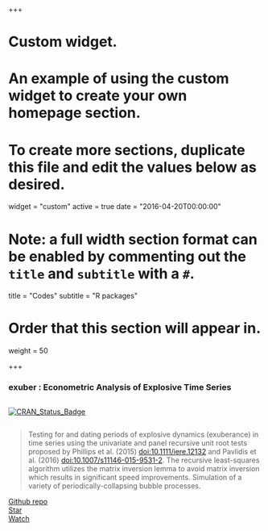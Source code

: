 +++
# Custom widget.
# An example of using the custom widget to create your own homepage section.
# To create more sections, duplicate this file and edit the values below as desired.
widget = "custom"
active = true
date = "2016-04-20T00:00:00"

# Note: a full width section format can be enabled by commenting out the `title` and `subtitle` with a `#`.
title = "Codes"
subtitle = "R packages"

# Order that this section will appear in.
weight = 50

+++

### exuber : Econometric Analysis of Explosive Time Series


<script async defer src="https://buttons.github.io/buttons.js"></script>

<div class="row">

  <div class="column">
    <p><a href="https://cran.r-project.org/package=exuber"><img src="http://www.r-pkg.org/badges/version/exuber" alt="CRAN_Status_Badge" /></a></p>
  </div>
  
</div>


> Testing for and dating periods of explosive dynamics (exuberance) in time series using the univariate and panel recursive unit root tests proposed by Phillips et al. (2015) <doi:10.1111/iere.12132> and Pavlidis et al. (2016) <doi:10.1007/s11146-015-9531-2>. The recursive least-squares algorithm utilizes the matrix inversion lemma to avoid matrix inversion which results in significant speed improvements. Simulation of a variety of periodically-collapsing bubble processes.


<div class="row">
  
  <div class="column">
   <a class="github-button" href="https://github.com/kvasilopoulos/exuber" data-size="large"
    aria-label="Follow @kvasilopoulos on GitHub">Github repo</a>
  </div>
  
  <div class="column">
<a class="github-button" href="https://github.com/kvasilopoulos/exuber" data-icon="octicon-star" data-size="large" aria-label="Star kvasilopoulos/exuber on GitHub">Star</a>
  </div>
  
  <div class="column">
<a class="github-button" href="https://github.com/kvasilopoulos/exuber/subscription" data-icon="octicon-eye" data-size="large" aria-label="Watch kvasilopoulos/exuber on GitHub">Watch</a>
  </div>
  
</div>



<!-- > Simulate a variety of periodically-collapsing bubble models. The estimation
> and simulation utilize the matrix inversion lemma from the recursive least squares
> algorithm, which results in a significant speed improvement. -->
